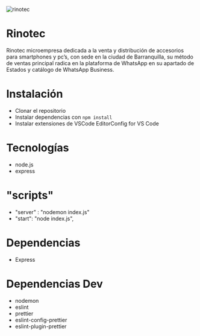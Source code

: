 ![rinotec](file:///C:/Users/windows/Desktop/RinotecBack.png "rinotec")

# Rinotec

Rinotec microempresa dedicada a la venta y distribución de accesorios para smartphones y pc’s, con sede en la ciudad de Barranquilla, su método de ventas principal radica en la plataforma de WhatsApp en su apartado de Estados y catálogo de WhatsApp Business.

# Instalación

- Clonar el repositorio
- Instalar dependencias con `npm install`
- Instalar extensiones de VSCode EditorConfig for VS Code

# Tecnologías

- node.js
- express

# "scripts"

- "server" : "nodemon index.js"
- "start": "node index.js",

# Dependencias

- Express

# Dependencias Dev

- nodemon
- eslint
- prettier
- eslint-config-prettier
- eslint-plugin-prettier
